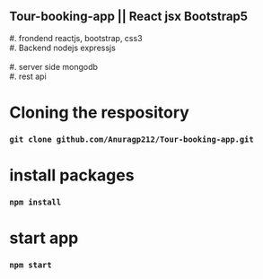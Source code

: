   ## Tour-booking-app || React jsx Bootstrap5
#. frondend reactjs, bootstrap, css3 </br>
#. Backend nodejs expressjs </br>  
#. server side mongodb</br>
#. rest api </br>   
# Cloning the respository 
 ### `git clone github.com/Anuragp212/Tour-booking-app.git`    
   
# install packages     
### `npm install`    
    
# start app 
### `npm start`  
  
 
 
